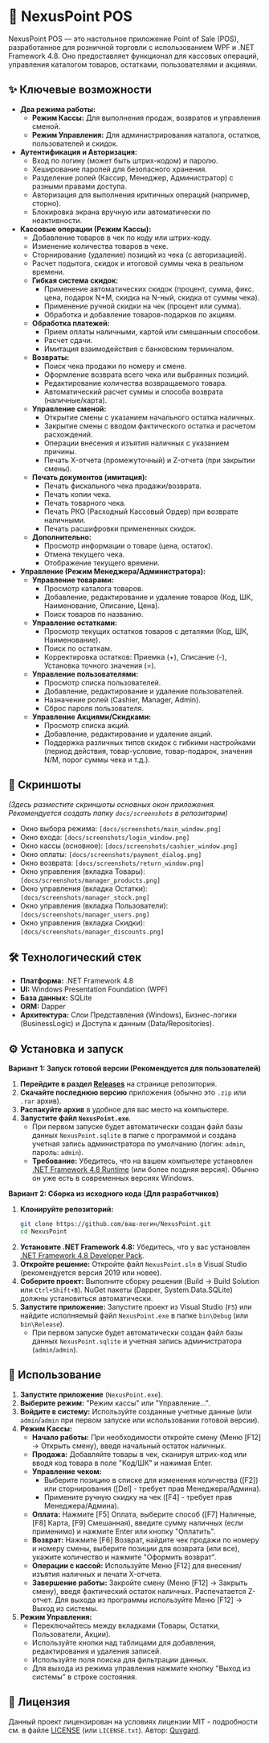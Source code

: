 # 🛒 NexusPoint POS

NexusPoint POS — это настольное приложение Point of Sale (POS), разработанное для розничной торговли с использованием WPF и .NET Framework 4.8. Оно предоставляет функционал для кассовых операций, управления каталогом товаров, остатками, пользователями и акциями.

## ✨ Ключевые возможности

*   **Два режима работы:**
    *   **Режим Кассы:** Для выполнения продаж, возвратов и управления сменой.
    *   **Режим Управления:** Для администрирования каталога, остатков, пользователей и скидок.
*   **Аутентификация и Авторизация:**
    *   Вход по логину (может быть штрих-кодом) и паролю.
    *   Хеширование паролей для безопасного хранения.
    *   Разделение ролей (Кассир, Менеджер, Администратор) с разными правами доступа.
    *   Авторизация для выполнения критичных операций (например, сторно).
    *   Блокировка экрана вручную или автоматически по неактивности.
*   **Кассовые операции (Режим Кассы):**
    *   Добавление товаров в чек по коду или штрих-коду.
    *   Изменение количества товаров в чеке.
    *   Сторнирование (удаление) позиций из чека (с авторизацией).
    *   Расчет подытога, скидок и итоговой суммы чека в реальном времени.
    *   **Гибкая система скидок:**
        *   Применение автоматических скидок (процент, сумма, фикс. цена, подарок N+M, скидка на N-ный, скидка от суммы чека).
        *   Применение ручной скидки на чек (процент или сумма).
        *   Обработка и добавление товаров-подарков по акциям.
    *   **Обработка платежей:**
        *   Прием оплаты наличными, картой или смешанным способом.
        *   Расчет сдачи.
        *   Имитация взаимодействия с банковским терминалом.
    *   **Возвраты:**
        *   Поиск чека продажи по номеру и смене.
        *   Оформление возврата всего чека или выбранных позиций.
        *   Редактирование количества возвращаемого товара.
        *   Автоматический расчет суммы и способа возврата (наличные/карта).
    *   **Управление сменой:**
        *   Открытие смены с указанием начального остатка наличных.
        *   Закрытие смены с вводом фактического остатка и расчетом расхождений.
        *   Операции внесения и изъятия наличных с указанием причины.
        *   Печать X-отчета (промежуточный) и Z-отчета (при закрытии смены).
    *   **Печать документов (имитация):**
        *   Печать фискального чека продажи/возврата.
        *   Печать копии чека.
        *   Печать товарного чека.
        *   Печать РКО (Расходный Кассовый Ордер) при возврате наличными.
        *   Печать расшифровки примененных скидок.
    *   **Дополнительно:**
        *   Просмотр информации о товаре (цена, остаток).
        *   Отмена текущего чека.
        *   Отображение текущего времени.
*   **Управление (Режим Менеджера/Администратора):**
    *   **Управление товарами:**
        *   Просмотр каталога товаров.
        *   Добавление, редактирование и удаление товаров (Код, ШК, Наименование, Описание, Цена).
        *   Поиск товаров по названию.
    *   **Управление остатками:**
        *   Просмотр текущих остатков товаров с деталями (Код, ШК, Наименование).
        *   Поиск по остаткам.
        *   Корректировка остатков: Приемка (+), Списание (-), Установка точного значения (=).
    *   **Управление пользователями:**
        *   Просмотр списка пользователей.
        *   Добавление, редактирование и удаление пользователей.
        *   Назначение ролей (Cashier, Manager, Admin).
        *   Сброс пароля пользователя.
    *   **Управление Акциями/Скидками:**
        *   Просмотр списка акций.
        *   Добавление, редактирование и удаление акций.
        *   Поддержка различных типов скидок с гибкими настройками (период действия, товар-условие, товар-подарок, значения N/M, порог суммы чека и т.д.).

## 📸 Скриншоты

*(Здесь разместите скриншоты основных окон приложения. Рекомендуется создать папку `docs/screenshots` в репозитории)*

*   Окно выбора режима: `[docs/screenshots/main_window.png]`
*   Окно входа: `[docs/screenshots/login_window.png]`
*   Окно кассы (основное): `[docs/screenshots/cashier_window.png]`
*   Окно оплаты: `[docs/screenshots/payment_dialog.png]`
*   Окно возврата: `[docs/screenshots/return_window.png]`
*   Окно управления (вкладка Товары): `[docs/screenshots/manager_products.png]`
*   Окно управления (вкладка Остатки): `[docs/screenshots/manager_stock.png]`
*   Окно управления (вкладка Пользователи): `[docs/screenshots/manager_users.png]`
*   Окно управления (вкладка Скидки): `[docs/screenshots/manager_discounts.png]`

## 🛠️ Технологический стек

*   **Платформа:** .NET Framework 4.8
*   **UI:** Windows Presentation Foundation (WPF)
*   **База данных:** SQLite
*   **ORM:** Dapper
*   **Архитектура:** Слои Представления (Windows), Бизнес-логики (BusinessLogic) и Доступа к данным (Data/Repositories).

## ⚙️ Установка и запуск

**Вариант 1: Запуск готовой версии (Рекомендуется для пользователей)**

1.  **Перейдите в раздел [Releases](https://github.com/ваш-логин/NexusPoint/releases)** на странице репозитория.
2.  **Скачайте последнюю версию** приложения (обычно это `.zip` или `.rar` архив).
3.  **Распакуйте архив** в удобное для вас место на компьютере.
4.  **Запустите файл `NexusPoint.exe`**.
    *   При первом запуске будет автоматически создан файл базы данных `NexusPoint.sqlite` в папке с программой и создана учетная запись администратора по умолчанию (логин: `admin`, пароль: `admin`).
    *   **Требование:** Убедитесь, что на вашем компьютере установлен [.NET Framework 4.8 Runtime](https://dotnet.microsoft.com/en-us/download/dotnet-framework/net48) (или более поздняя версия). Обычно он уже есть в современных версиях Windows.

**Вариант 2: Сборка из исходного кода (Для разработчиков)**

1.  **Клонируйте репозиторий:**
    ```bash
    git clone https://github.com/ваш-логин/NexusPoint.git
    cd NexusPoint
    ```
2.  **Установите .NET Framework 4.8:** Убедитесь, что у вас установлен [.NET Framework 4.8 Developer Pack](https://dotnet.microsoft.com/en-us/download/dotnet-framework/net48).
3.  **Откройте решение:** Откройте файл `NexusPoint.sln` в Visual Studio (рекомендуется версия 2019 или новее).
4.  **Соберите проект:** Выполните сборку решения (Build -> Build Solution или `Ctrl+Shift+B`). NuGet пакеты (Dapper, System.Data.SQLite) должны установиться автоматически.
5.  **Запустите приложение:** Запустите проект из Visual Studio (`F5`) или найдите исполняемый файл `NexusPoint.exe` в папке `bin\Debug` (или `bin\Release`).
    *   При первом запуске будет автоматически создан файл базы данных `NexusPoint.sqlite` и учетная запись администратора (`admin`/`admin`).

## 🚀 Использование

1.  **Запустите приложение** (`NexusPoint.exe`).
2.  **Выберите режим:** "Режим кассы" или "Управление...".
3.  **Войдите в систему:** Используйте созданные учетные данные (или `admin`/`admin` при первом запуске или использовании готовой версии).
4.  **Режим Кассы:**
    *   **Начало работы:** При необходимости откройте смену (Меню [F12] -> Открыть смену), введя начальный остаток наличных.
    *   **Продажа:** Добавляйте товары в чек, сканируя штрих-код или вводя код товара в поле "Код/ШК" и нажимая Enter.
    *   **Управление чеком:**
        *   Выберите позицию в списке для изменения количества ([F2]) или сторнирования ([Del] - требует прав Менеджера/Админа).
        *   Примените ручную скидку на чек ([F4] - требует прав Менеджера/Админа).
    *   **Оплата:** Нажмите [F5] Оплата, выберите способ ([F7] Наличные, [F8] Карта, [F9] Смешанная), введите сумму наличных (если применимо) и нажмите Enter или кнопку "Оплатить".
    *   **Возврат:** Нажмите [F6] Возврат, найдите чек продажи по номеру и номеру смены, выберите позиции для возврата (или все), укажите количество и нажмите "Оформить возврат".
    *   **Операции с кассой:** Используйте Меню [F12] для внесения/изъятия наличных и печати X-отчета.
    *   **Завершение работы:** Закройте смену (Меню [F12] -> Закрыть смену), введя фактический остаток наличных. Распечатается Z-отчет. Для выхода из программы используйте Меню [F12] -> Выход из системы.
5.  **Режим Управления:**
    *   Переключайтесь между вкладками (Товары, Остатки, Пользователи, Акции).
    *   Используйте кнопки над таблицами для добавления, редактирования и удаления записей.
    *   Используйте поля поиска для фильтрации данных.
    *   Для выхода из режима управления нажмите кнопку "Выход из системы" в строке состояния.

## 📄 Лицензия

Данный проект лицензирован на условиях лицензии MIT - подробности см. в файле [LICENSE](LICENSE) (или `LICENSE.txt`). Автор: [Quvgard](https://github.com/Quvgard).
